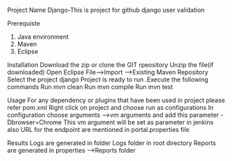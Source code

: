 Project Name
Django-This is project for github django user validation

Prerequiste
1. Java environment
2. Maven
3. Eclipse

Installation
Download the zip or clone the GIT rpeository
Unzip the file(if downloaded)
Open Eclipse
File-->Import -->Existing Maven Repository
Select the project django
Project is ready to run .Execute the following commands 
Run mvn clean
Run mvn compile
Run mvn test 

Usage
For any dependency or plugins that have been used in project please refer pom.xml
Right click on project and choose run as configurations
In configuration choose arguments -->vm arguments and add this parameter -Dbrowser=Chrome
This vm argument will be set as parameter in jenkins also
URL for the endpoint are mentioned in portal.properties file

Results
Logs are generated in folder Logs folder in root directory
Reports are generated in properties -->Reports folder





